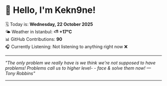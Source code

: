 # 👋 Hello, I'm Kekn9ne!

🗓️ Today is: **Wednesday, 22 October 2025**  
🌤️ Weather in Istanbul: **⛅️  +17°C**  
📊 GitHub Contributions: **90**  
🎧 Currently Listening: Not listening to anything right now ❌

---

_"The only problem we really have is we think we're not supposed to have problems! Problems call us to higher level- - face & solve them now! — *Tony Robbins*"_

---
